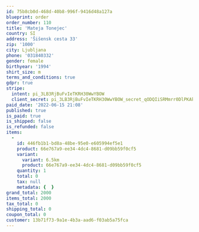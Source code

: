 ```yaml
---
id: 75b8cb0d-468d-40b8-996f-9416d48a127a
blueprint: order
order_number: 110
title: 'Mateja Tonejec'
country: SI
address: 'Šišensk cesta 33'
zip: '1000'
city: Ljubljana
phone: '031840332'
gender: female
birthyear: '1994'
shirt_size: m
terms_and_conditions: true
gdpr: true
stripe:
  intent: pi_3LB3RjBuFvIeTKRH30WwYBOW
  client_secret: pi_3LB3RjBuFvIeTKRH30WwYBOW_secret_qODQIiSRMmrr0DlPKAkTLLRfk
paid_date: '2022-06-15 21:08'
published: true
is_paid: true
is_shipped: false
is_refunded: false
items:
  -
    id: 446fb1b1-bd8a-48be-95e0-e605994ef5e1
    product: 66e767a9-ee34-4dc4-8681-d09bb59f0cf5
    variant:
      variant: 6.5km
      product: 66e767a9-ee34-4dc4-8681-d09bb59f0cf5
    quantity: 1
    total: 0
    tax: null
    metadata: {  }
grand_total: 2000
items_total: 2000
tax_total: 0
shipping_total: 0
coupon_total: 0
customer: 13b71f73-9a1e-4b3a-aad6-f03ab5a75fca
---
```

